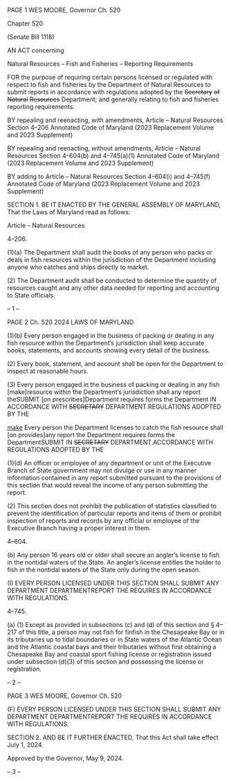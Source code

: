 PAGE 1
WES MOORE, Governor Ch. 520

Chapter 520

(Senate Bill 1118)

AN ACT concerning

Natural Resources – Fish and Fisheries – Reporting Requirements

FOR the purpose of requiring certain persons licensed or regulated with respect to fish and
fisheries by the Department of Natural Resources to submit reports in accordance
with regulations adopted by the ~~Secretary~~ ~~of~~ ~~Natural~~ ~~Resources~~ Department; and
generally relating to fish and fisheries reporting requirements.

BY repealing and reenacting, with amendments,
Article – Natural Resources
Section 4–206
Annotated Code of Maryland
(2023 Replacement Volume and 2023 Supplement)

BY repealing and reenacting, without amendments,
Article – Natural Resources
Section 4–604(b) and 4–745(a)(1)
Annotated Code of Maryland
(2023 Replacement Volume and 2023 Supplement)

BY adding to
Article – Natural Resources
Section 4–604(i) and 4–745(f)
Annotated Code of Maryland
(2023 Replacement Volume and 2023 Supplement)

SECTION 1. BE IT ENACTED BY THE GENERAL ASSEMBLY OF MARYLAND,
That the Laws of Maryland read as follows:

Article – Natural Resources

4–206.

(1)(a) The Department shall audit the books of any person who packs or deals
in fish resources within the jurisdiction of the Department including anyone who catches
and ships directly to market.

(2) The Department audit shall be conducted to determine the quantity of
resources caught and any other data needed for reporting and accounting to State officials.

– 1 –

PAGE 2
Ch. 520 2024 LAWS OF MARYLAND

(1)(b) Every person engaged in the business of packing or dealing in any fish
resource within the Department’s jurisdiction shall keep accurate books, statements, and
accounts showing every detail of the business.

(2) Every book, statement, and account shall be open for the Department
to inspect at reasonable hours.

(3) Every person engaged in the business of packing or dealing in any fish
[make]resource within the Department’s jurisdiction shall any report theSUBMIT
[on prescribes]Department requires forms the Department IN ACCORDANCE WITH
~~SECRETARY~~ DEPARTMENT.REGULATIONS ADOPTED BY THE

[make](c) Every person the Department licenses to catch the fish resource shall
[on provides]any report the Department requires forms the DepartmentSUBMIT IN
~~SECRETARY~~ DEPARTMENT.ACCORDANCE WITH REGULATIONS ADOPTED BY THE

(1)(d) An officer or employee of any department or unit of the Executive
Branch of State government may not divulge or use in any manner information contained
in any report submitted pursuant to the provisions of this section that would reveal the
income of any person submitting the report.

(2) This section does not prohibit the publication of statistics classified to
prevent the identification of particular reports and items of them or prohibit inspection of
reports and records by any official or employee of the Executive Branch having a proper
interest in them.

4–604.

(b) Any person 16 years old or older shall secure an angler’s license to fish in the
nontidal waters of the State. An angler’s license entitles the holder to fish in the nontidal
waters of the State only during the open season.

(I) EVERY PERSON LICENSED UNDER THIS SECTION SHALL SUBMIT ANY
DEPARTMENT DEPARTMENTREPORT THE REQUIRES IN ACCORDANCE WITH
REGULATIONS.

4–745.

(a) (1) Except as provided in subsections (c) and (d) of this section and § 4–217
of this title, a person may not fish for finfish in the Chesapeake Bay or in its tributaries up
to tidal boundaries or in State waters of the Atlantic Ocean and the Atlantic coastal bays
and their tributaries without first obtaining a Chesapeake Bay and coastal sport fishing
license or registration issued under subsection (d)(3) of this section and possessing the
license or registration.

– 2 –

PAGE 3
WES MOORE, Governor Ch. 520

(F) EVERY PERSON LICENSED UNDER THIS SECTION SHALL SUBMIT ANY
DEPARTMENT DEPARTMENTREPORT THE REQUIRES IN ACCORDANCE WITH
REGULATIONS.

SECTION 2. AND BE IT FURTHER ENACTED, That this Act shall take effect July
1, 2024.

Approved by the Governor, May 9, 2024.

– 3 –